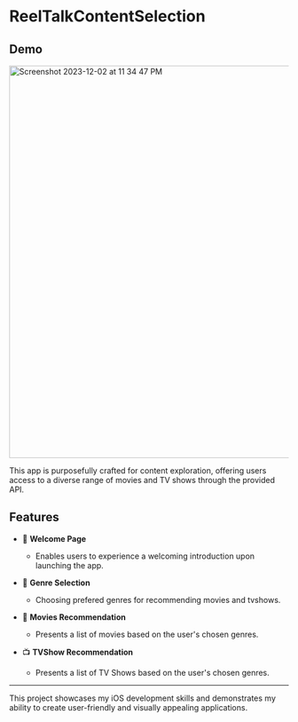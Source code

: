 # ReelTalkContentSelection

## Demo

<img width="707" alt="Screenshot 2023-12-02 at 11 34 47 PM" src="https://github.com/slee98/ReelTalkContentSelection/assets/74482315/4c28524a-1f0f-4a9f-a47c-4900bc3ba7c2">

This app is purposefully crafted for content exploration, offering users access to a diverse range of movies and TV shows through the provided API.

## Features

- 👋 **Welcome Page**
  - Enables users to experience a welcoming introduction upon launching the app.
    
- 📄 **Genre Selection**
  - Choosing prefered genres for recommending movies and tvshows.

- 🎥 **Movies Recommendation**
  - Presents a list of movies based on the user's chosen genres.

- 📺  **TVShow Recommendation**
  - Presents a list of TV Shows based on the user's chosen genres.

---

This project showcases my iOS development skills and demonstrates my ability to create user-friendly and visually appealing applications. 
